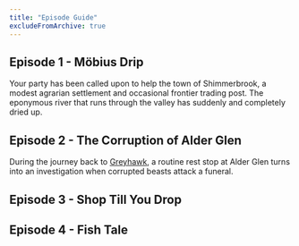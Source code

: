 ```yaml
---
title: "Episode Guide"
excludeFromArchive: true
---
```


## Episode 1 - Möbius Drip
Your party has been called upon to help the town of Shimmerbrook, a modest agrarian settlement and occasional frontier trading post. The eponymous river that runs through the valley has suddenly and completely dried up.

## Episode 2 - The Corruption of Alder Glen
During the journey back to [Greyhawk](/tdp/free-city-of-greyhawk), a routine rest stop at Alder Glen turns into an investigation when corrupted beasts attack a funeral.

## Episode 3 - Shop Till You Drop


## Episode 4 - Fish Tale

